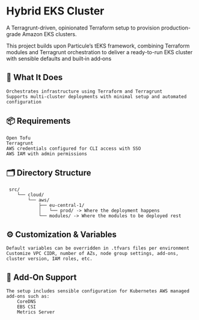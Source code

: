 # Hybrid EKS Cluster

A Terragrunt-driven, opinionated Terraform setup to provision production-grade Amazon EKS clusters.

This project builds upon Particule’s tEKS framework, combining Terraform modules and Terragrunt orchestration to deliver a ready-to-run EKS cluster with sensible defaults and built‑in add‑ons


## 🧩 What It Does
    Orchestrates infrastructure using Terraform and Terragrunt
    Supports multi‑cluster deployments with minimal setup and automated configuration

## 📦 Requirements
    Open Tofu
    Terragrunt
    AWS credentials configured for CLI access with SSO
    AWS IAM with admin permissions

## 🗂️ Directory Structure
     src/
        └── cloud/
            └── aws/
                ├── eu-central-1/
                │   └── prod/ -> Where the deployment happens
                └── modules/ -> Where the modules to be deployed rest

## ⚙️ Customization & Variables
    Default variables can be overridden in .tfvars files per environment
    Customize VPC CIDR, number of AZs, node group settings, add-ons, cluster version, IAM roles, etc.

## 🔧 Add‑On Support
    The setup includes sensible configuration for Kubernetes AWS managed add-ons such as:
        CoreDNS
        EBS CSI
        Metrics Server